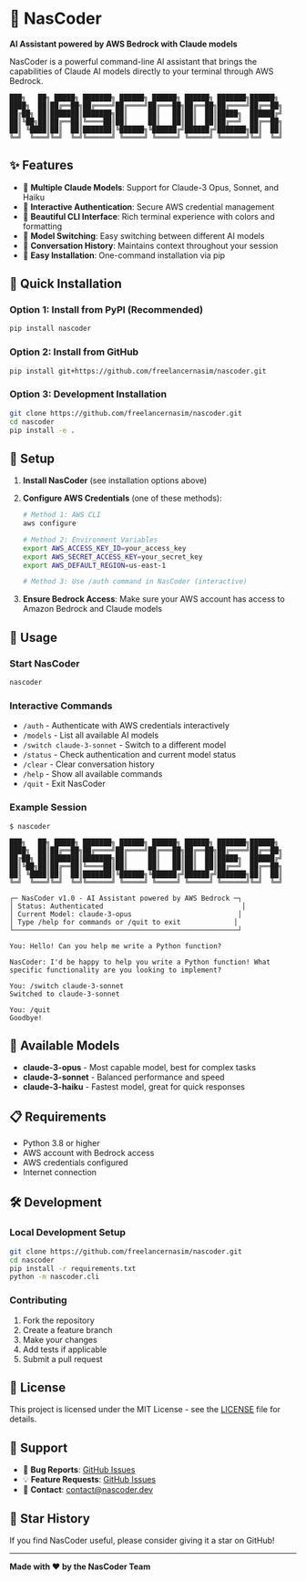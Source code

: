 # 🚀 NasCoder

**AI Assistant powered by AWS Bedrock with Claude models**

NasCoder is a powerful command-line AI assistant that brings the capabilities of Claude AI models directly to your terminal through AWS Bedrock.

```
███╗   ██╗ █████╗ ███████╗ ██████╗ ██████╗ ██████╗ ███████╗██████╗ 
████╗  ██║██╔══██╗██╔════╝██╔════╝██╔═══██╗██╔══██╗██╔════╝██╔══██╗
██╔██╗ ██║███████║███████╗██║     ██║   ██║██║  ██║█████╗  ██████╔╝
██║╚██╗██║██╔══██║╚════██║██║     ██║   ██║██║  ██║██╔══╝  ██╔══██╗
██║ ╚████║██║  ██║███████║╚██████╗╚██████╔╝██████╔╝███████╗██║  ██║
╚═╝  ╚═══╝╚═╝  ╚═╝╚══════╝ ╚═════╝ ╚═════╝ ╚═════╝ ╚══════╝╚═╝  ╚═╝
```

## ✨ Features

- 🤖 **Multiple Claude Models**: Support for Claude-3 Opus, Sonnet, and Haiku
- 🔐 **Interactive Authentication**: Secure AWS credential management
- 🎨 **Beautiful CLI Interface**: Rich terminal experience with colors and formatting
- 🔄 **Model Switching**: Easy switching between different AI models
- 💬 **Conversation History**: Maintains context throughout your session
- 🚀 **Easy Installation**: One-command installation via pip

## 🚀 Quick Installation

### Option 1: Install from PyPI (Recommended)
```bash
pip install nascoder
```

### Option 2: Install from GitHub
```bash
pip install git+https://github.com/freelancernasim/nascoder.git
```

### Option 3: Development Installation
```bash
git clone https://github.com/freelancernasim/nascoder.git
cd nascoder
pip install -e .
```

## 🔧 Setup

1. **Install NasCoder** (see installation options above)

2. **Configure AWS Credentials** (one of these methods):
   ```bash
   # Method 1: AWS CLI
   aws configure
   
   # Method 2: Environment Variables
   export AWS_ACCESS_KEY_ID=your_access_key
   export AWS_SECRET_ACCESS_KEY=your_secret_key
   export AWS_DEFAULT_REGION=us-east-1
   
   # Method 3: Use /auth command in NasCoder (interactive)
   ```

3. **Ensure Bedrock Access**: Make sure your AWS account has access to Amazon Bedrock and Claude models

## 🎯 Usage

### Start NasCoder
```bash
nascoder
```

### Interactive Commands
- `/auth` - Authenticate with AWS credentials interactively
- `/models` - List all available AI models
- `/switch claude-3-sonnet` - Switch to a different model
- `/status` - Check authentication and current model status
- `/clear` - Clear conversation history
- `/help` - Show all available commands
- `/quit` - Exit NasCoder

### Example Session
```
$ nascoder

███╗   ██╗ █████╗ ███████╗ ██████╗ ██████╗ ██████╗ ███████╗██████╗ 
████╗  ██║██╔══██╗██╔════╝██╔════╝██╔═══██╗██╔══██╗██╔════╝██╔══██╗
██╔██╗ ██║███████║███████╗██║     ██║   ██║██║  ██║█████╗  ██████╔╝
██║╚██╗██║██╔══██║╚════██║██║     ██║   ██║██║  ██║██╔══╝  ██╔══██╗
██║ ╚████║██║  ██║███████║╚██████╗╚██████╔╝██████╔╝███████╗██║  ██║
╚═╝  ╚═══╝╚═╝  ╚═╝╚══════╝ ╚═════╝ ╚═════╝ ╚═════╝ ╚══════╝╚═╝  ╚═╝

┌─ NasCoder v1.0 - AI Assistant powered by AWS Bedrock ─┐
│ Status: Authenticated                                  │
│ Current Model: claude-3-opus                          │
│ Type /help for commands or /quit to exit             │
└───────────────────────────────────────────────────────┘

You: Hello! Can you help me write a Python function?

NasCoder: I'd be happy to help you write a Python function! What specific functionality are you looking to implement?

You: /switch claude-3-sonnet
Switched to claude-3-sonnet

You: /quit
Goodbye!
```

## 🤖 Available Models

- **claude-3-opus** - Most capable model, best for complex tasks
- **claude-3-sonnet** - Balanced performance and speed
- **claude-3-haiku** - Fastest model, great for quick responses

## 📋 Requirements

- Python 3.8 or higher
- AWS account with Bedrock access
- AWS credentials configured
- Internet connection

## 🛠️ Development

### Local Development Setup
```bash
git clone https://github.com/freelancernasim/nascoder.git
cd nascoder
pip install -r requirements.txt
python -m nascoder.cli
```

### Contributing
1. Fork the repository
2. Create a feature branch
3. Make your changes
4. Add tests if applicable
5. Submit a pull request

## 📝 License

This project is licensed under the MIT License - see the [LICENSE](LICENSE) file for details.

## 🤝 Support

- 🐛 **Bug Reports**: [GitHub Issues](https://github.com/freelancernasim/nascoder/issues)
- 💡 **Feature Requests**: [GitHub Issues](https://github.com/freelancernasim/nascoder/issues)
- 📧 **Contact**: [contact@nascoder.dev](mailto:contact@nascoder.dev)

## 🌟 Star History

If you find NasCoder useful, please consider giving it a star on GitHub!

---

**Made with ❤️ by the NasCoder Team**

